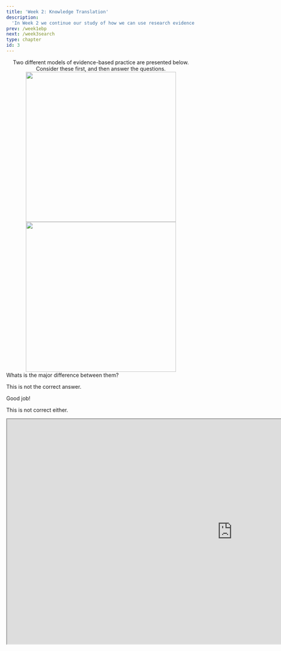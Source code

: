 ```yaml
---
title: 'Week 2: Knowledge Translation'
description:
  'In Week 2 we continue our study of how we can use research evidence to inform nursing and healthcare leadership practice with an exploration of theoretical and empirical work related to moving research results into practice.'
prev: /week1ebp
next: /week3search
type: chapter
id: 3
---
```


<exercise id="1" title="Introduction" type="slides">


</slides>

</exercise>

<exercise id="2" title="Iframe" type="slides">
<slides source="chapter1_08_video">

</exercise>

<exercise id="3" title="Joanna Briggs Institute Model for Evidence-based Health Care" type="slides">

<div><center>Two different models of evidence-based practice are presented below. Consider these first, and then answer the questions.</center></div>
<div><center><img height="400px" width="400px" src="JBI.png">
<img height="400px" width="400px" src="JBI.png"></center></div>

</exercise>

<exercise id="4" title="Iframe">
Whats is the major difference between them?
<choice>
<opt text="Answer one">

This is not the correct answer.

</opt>

<opt text="Answer two" correct="true">

Good job!

</opt>

<opt text="Answer three">

This is not correct either.

</opt>
</choice>
</section>
</exercise>

<exercise id="5" title="iframe of pdf with hypothes.is" type="slides">

<iframe src="https://www.aaronconway.info/web/viewer.html?file=%2FNUR1027/dobrow.pdf" height="600px" width="1200px"></iframe>

</exercise>
